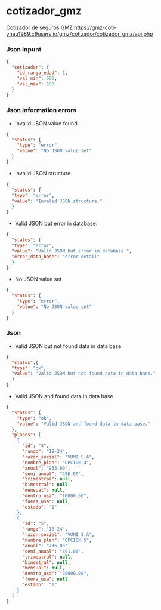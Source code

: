 # cotizador_gmz
Cotizador de seguros GMZ
https://gmz-coti-yhau1989.c9users.io/gmz/cotizador/cotizador_gmz/api.php


### Json inpunt

```json
{
  "cotizador": {
    "id_rango_edad": 1,
    "val_min": 600,
    "val_max": 100
  }
}
```

### Json information errors
- Invalid JSON value found

```json
{
  "status": {
    "type": "error",
    "value": "No JSON value set"
  }
}
```

- Invalid JSON structure

```json
{
  "status": {
  "type": "error",
  "value": "Invalid JSON structure."
  }
}
```
- Valid JSON but error in database.

```json
{
  "status": {
  "type": "error",
  "value": "Valid JSON but error in database.",
  "error_data_base": "error detail"
  }
}
```
- No JSON value set

```json
{
  "status": {
    "type": "error",
    "value": "No JSON value set"
  }
}
```


### Json 
- Valid JSON but not found data in data base.

```json
{
  "status":{
  "type": "ok",
  "value": "Valid JSON but not found data in data base."
  }
}
```

- Valid JSON and found data in data base.

```json
{
  "status": {
    "type": "ok",
    "value": "Valid JSON and found data in data base."
  },
  "planes": [
    {
      "id": "4",
      "rango": "18-24",
      "razon_social": "VUMI S.A",
      "nombre_plan": "OPCION 4",
      "anual": "935.00",
      "semi_anual": "496.00",
      "trimestral": null,
      "bimestral": null,
      "mensual": null,
      "dentro_usa": "10000.00",
      "fuera_usa": null,
      "estado": "1"
    },
    {
      "id": "5",
      "rango": "18-24",
      "razon_social": "VUMI S.A",
      "nombre_plan": "OPCION 5",
      "anual": "736.00",
      "semi_anual": "391.00",
      "trimestral": null,
      "bimestral": null,
      "mensual": null,
      "dentro_usa": "20000.00",
      "fuera_usa": null,
      "estado": "1"
    }
  ]
}
```

